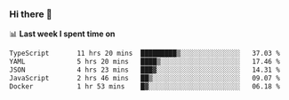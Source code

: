 ### Hi there 👋

<!--
**DBvc/DBvc** is a ✨ _special_ ✨ repository because its `README.md` (this file) appears on your GitHub profile.

Here are some ideas to get you started:

- 🔭 I’m currently working on ...
- 🌱 I’m currently learning ...
- 👯 I’m looking to collaborate on ...
- 🤔 I’m looking for help with ...
- 💬 Ask me about ...
- 📫 How to reach me: ...
- 😄 Pronouns: ...
- ⚡ Fun fact: ...
-->

📊 **Last week I spent time on**
<!--START_SECTION:waka-->

```txt
TypeScript       11 hrs 20 mins  █████████▒░░░░░░░░░░░░░░░   37.03 %
YAML             5 hrs 20 mins   ████▒░░░░░░░░░░░░░░░░░░░░   17.46 %
JSON             4 hrs 23 mins   ███▓░░░░░░░░░░░░░░░░░░░░░   14.31 %
JavaScript       2 hrs 46 mins   ██▒░░░░░░░░░░░░░░░░░░░░░░   09.07 %
Docker           1 hr 53 mins    █▓░░░░░░░░░░░░░░░░░░░░░░░   06.18 %
```

<!--END_SECTION:waka-->
